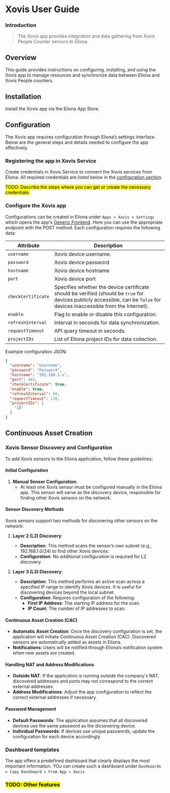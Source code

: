 # Xovis User Guide

### Introduction

> The Xovis app provides integration and data gathering from Xovis People Counter sensors to Eliona.

## Overview

This guide provides instructions on configuring, installing, and using the Xovis app to manage resources and synchronize data between Eliona and Xovis People counters.

## Installation

Install the Xovis app via the Eliona App Store.

## Configuration

The Xovis app requires configuration through Eliona’s settings interface. Below are the general steps and details needed to configure the app effectively.

### Registering the app in Xovis Service

Create credentials in Xovis Service to connect the Xovis services from Eliona. All required credentials are listed below in the [configuration section](#configure-the-xovis-app).  

<mark>TODO: Describe the steps where you can get or create the necessary credentials.</mark> 

### Configure the Xovis app 

Configurations can be created in Eliona under `Apps > Xovis > Settings` which opens the app's [Generic Frontend](https://doc.eliona.io/collection/v/eliona-english/manuals/settings/apps). Here you can use the appropriate endpoint with the POST method. Each configuration requires the following data:

| Attribute         | Description                                                                     |
|-------------------|---------------------------------------------------------------------------------|
| `username`         | Xovis device username.                                                   |
| `password`   | Xovis device password                              |
| `hostname`     | Xovis device hostname |
| `port`     | Xovis device port |
| `checkCertificate`     | Specifies whether the device certificate should be verified (should be `true` for devices publicly accessible, can be `false` for devices inaccessible from the Internet). |
| `enable`          | Flag to enable or disable this configuration.                                   |
| `refreshInterval` | Interval in seconds for data synchronization.                                   |
| `requestTimeout`  | API query timeout in seconds.                                                   |
| `projectIDs`      | List of Eliona project IDs for data collection.                                 |

Example configuration JSON:

```json
{
  "username": "Username",
  "password": "Password",
  "hostname": "192.168.1.x",
  "port": 443,
  "checkCertificate": true,
  "enable": true,
  "refreshInterval": 60,
  "requestTimeout": 120,
  "projectIDs": [
    "10"
  ]
}
```

## Continuous Asset Creation

### Xovis Sensor Discovery and Configuration

To add Xovis sensors to the Eliona application, follow these guidelines:

#### **Initial Configuration**

1. **Manual Sensor Configuration**:
   - At least one Xovis sensor must be configured manually in the Eliona app. This sensor will serve as the discovery device, responsible for finding other Xovis sensors on the network.

#### **Sensor Discovery Methods**

Xovis sensors support two methods for discovering other sensors on the network:

1. **Layer 2 (L2) Discovery**:
   - **Description**: This method scans the sensor’s own subnet (e.g., 192.168.1.0/24) to find other Xovis devices.
   - **Configuration**: No additional configuration is required for L2 discovery.

2. **Layer 3 (L3) Discovery**:
   - **Description**: This method performs an active scan across a specified IP range to identify Xovis devices. It is useful for discovering devices beyond the local subnet.
   - **Configuration**: Requires configuration of the following:
     - **First IP Address**: The starting IP address for the scan.
     - **IP Count**: The number of IP addresses to scan.

#### **Continuous Asset Creation (CAC)**

- **Automatic Asset Creation**: Once the discovery configuration is set, the application will initiate Continuous Asset Creation (CAC). Discovered sensors are automatically added as assets in Eliona.
- **Notifications**: Users will be notified through Eliona’s notification system when new assets are created.

#### **Handling NAT and Address Modifications**

- **Outside NAT**: If the application is running outside the company's NAT, discovered addresses and ports may not correspond to the correct external addresses.
- **Address Modifications**: Adjust the app configuration to reflect the correct external addresses if necessary.

#### **Password Management**

- **Default Passwords**: The application assumes that all discovered devices use the same password as the dicsovering device.
- **Individual Passwords**: If devices use unique passwords, update the configuration for each device accordingly.

### Dashboard templates

The app offers a predefined dashboard that clearly displays the most important information. YOu can create such a dashboard under `Dashboards > Copy Dashboard > From App > Xovis`.

### <mark>TODO: Other features</mark>
